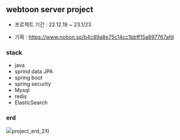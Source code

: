 ## webtoon server project

- 프로젝트 기간 : 22.12.19 ~ 23.1/23

- 기획 : https://www.notion.so/b4c89a8e75c14cc1bbff15a897767afd

### stack

- java
- sprind data JPA
- spring boot
- spring security
- Mysql
- redis
- ElasticSearch

### erd
![project_erd_2차](https://user-images.githubusercontent.com/97837003/214112223-6ea44756-de68-4fd3-9c35-e88aa0b65b2f.png)
